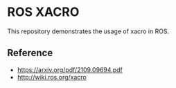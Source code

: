 # ROS XACRO

This repository demonstrates the usage of xacro in ROS.

## Reference
- https://arxiv.org/pdf/2109.09694.pdf
- http://wiki.ros.org/xacro
